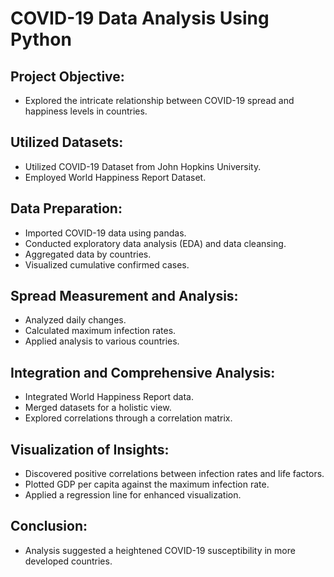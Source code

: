 # COVID-19 Data Analysis Using Python

## Project Objective:

- Explored the intricate relationship between COVID-19 spread and happiness levels in countries.

## Utilized Datasets:

- Utilized COVID-19 Dataset from John Hopkins University.
- Employed World Happiness Report Dataset.

## Data Preparation:

- Imported COVID-19 data using pandas.
- Conducted exploratory data analysis (EDA) and data cleansing.
- Aggregated data by countries.
- Visualized cumulative confirmed cases.

## Spread Measurement and Analysis:

- Analyzed daily changes.
- Calculated maximum infection rates.
- Applied analysis to various countries.

## Integration and Comprehensive Analysis:

- Integrated World Happiness Report data.
- Merged datasets for a holistic view.
- Explored correlations through a correlation matrix.

## Visualization of Insights:

- Discovered positive correlations between infection rates and life factors.
- Plotted GDP per capita against the maximum infection rate.
- Applied a regression line for enhanced visualization.

## Conclusion:

- Analysis suggested a heightened COVID-19 susceptibility in more developed countries.
